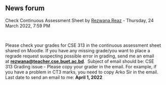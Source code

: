<h2>News forum</h2><a href="https://moodle.cse.buet.ac.bd/user/view.php?id=1886&course=646"></a>
Check Continuous Assessment Sheet
by <a href="https://moodle.cse.buet.ac.bd/user/view.php?id=1886&course=646">Rezwana Reaz</a> - Thursday, 24 March 2022, 7:59 PM


 

Please check your grades for CSE 313 in the continuous assessment sheet shared on Moodle. If you have any missing grade/you want to place a regrade request suspecting possible error in grading, send me an email at <b>rezwana@teacher.cse.buet.ac.bd</b>. 
Subject of email should be: CSE 313 Grading issue - <your Student ID>
Please copy your grader in the email. For example, if you have a problem in CT3 marks, you need to copy Arko Sir in the email. 
Last date to send an email to me: <b>April 1, 2022</b>







